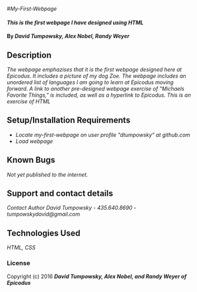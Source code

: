 #_My-First-Webpage_

#### _This is the first webpage I have designed using HTML_

#### By _**David Tumpowsky, Alex Nobel, Randy Weyer**_

## Description

_The webpage emphazises that it is the first webpage designed here at Epicodus. It includes a picture of my dog Zoe. The webpage includes an unordered list of languages I am going to learn at Epicodus moving forward. A link to another pre-designed webpage exercise of "Michaels Favorite Things," is included, as well as a hyperlink to Epicodus. This is an exercise of HTML_

## Setup/Installation Requirements

* _Locate my-first-webpage on user profile "dtumpowsky" at github.com_
* _Load webpage_



## Known Bugs

_Not yet published to the internet._

## Support and contact details

_Contact Author David Tumpowsky - 435.640.8690 - tumpowskydavid@gmail.com_

## Technologies Used

_HTML, CSS_

### License

Copyright (c) 2016 **_David Tumpowsky, Alex Nobel, and Randy Weyer of Epicodus_**
